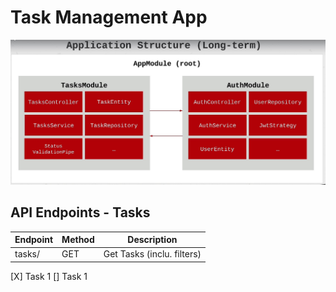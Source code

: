 # Task Management App

![Structure of the Project](Project-Overview.jpg)

## API Endpoints - Tasks

| Endpoint | Method | Description                |
| -------- | ------ | -------------------------- |
| tasks/   | GET    | Get Tasks (inclu. filters) |

[X] Task 1
[] Task 1
